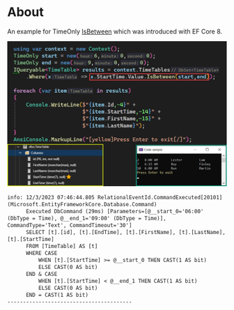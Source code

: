 ﻿# About

An example for TimeOnly [IsBetween](https://learn.microsoft.com/en-us/ef/core/providers/sql-server/functions) which was introduced with EF Core 8.

![Figure1](assets/Figure1.png)


```
info: 12/3/2023 07:46:44.805 RelationalEventId.CommandExecuted[20101] (Microsoft.EntityFrameworkCore.Database.Command) 
      Executed DbCommand (29ms) [Parameters=[@__start_0='06:00' (DbType = Time), @__end_1='09:00' (DbType = Time)], CommandType='Text', CommandTimeout='30']
      SELECT [t].[id], [t].[EndTime], [t].[FirstName], [t].[LastName], [t].[StartTime]
      FROM [TimeTable] AS [t]
      WHERE CASE
          WHEN [t].[StartTime] >= @__start_0 THEN CAST(1 AS bit)
          ELSE CAST(0 AS bit)
      END & CASE
          WHEN [t].[StartTime] < @__end_1 THEN CAST(1 AS bit)
          ELSE CAST(0 AS bit)
      END = CAST(1 AS bit)
----------------------------------------
```

